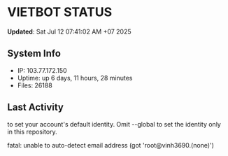 # VIETBOT STATUS
**Updated**: Sat Jul 12 07:41:02 AM +07 2025

## System Info
- IP: 103.77.172.150
- Uptime: up 6 days, 11 hours, 28 minutes
- Files: 26188

## Last Activity

to set your account's default identity.
Omit --global to set the identity only in this repository.

fatal: unable to auto-detect email address (got 'root@vinh3690.(none)')
